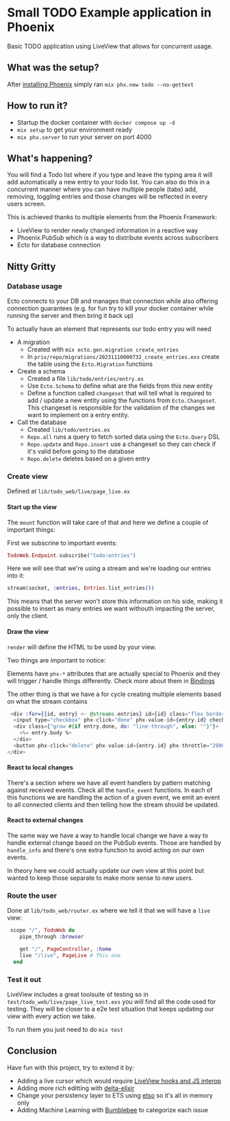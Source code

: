 # Small TODO Example application in Phoenix

Basic TODO application using LiveView that allows for concurrent usage.

## What was the setup?
After [installing Phoenix](https://hexdocs.pm/phoenix/installation.html) simply ran `mix phx.new todo --no-gettext`

## How to run it?

* Startup the docker container with `docker compose up -d`
* `mix setup` to get your environment ready
* `mix phx.server` to run your server on port 4000

## What's happening?

You will find a Todo list where if you type and leave the typing area it will add automatically a new entry to your todo list. You can also do this in a concurrent manner where you can have multiple people (tabs) add, removing, toggling entries and those changes will be reflected in every users screen.

This is achieved thanks to multiple elements from the Phoenix Framework:
* LiveView to render newly changed information in a reactive way
* Phoenix.PubSub which is a way to distribute events across subscribers
* Ecto for database connection

## Nitty Gritty

### Database usage

Ecto connects to your DB and manages that connection while also offering connection guarantees (e.g. for fun try to kill your docker container while running the server and then bring it back up)

To actually have an element that represents our todo entry you will need
* A migration
  * Created with `mix ecto.gen.migration create_entries`
  * In `priv/repo/migrations/20231110000732_create_entries.exs` create the table using the `Ecto.Migration` functions
* Create a schema
  * Created a file `lib/todo/entries/entry.ex`
  * Use `Ecto.Schema` to define what are the fields from this new entity
  * Define a function called `changeset` that will tell what is required to add / update a new entity using the functions from `Ecto.Changeset`. This changeset is responsible for the validation of the changes we want to implement on a entry entity.
* Call the database
  * Created `lib/todo/entries.ex`
  * `Repo.all` runs a query to fetch sorted data using the `Ecto.Query` DSL
  * `Repo.update` and `Repo.insert` use a changeset so they can check if it's valid before going to the database
  * `Repo.delete` deletes based on a given entry

### Create view

Defined at `lib/todo_web/live/page_live.ex`
#### Start up the view

The `mount` function will take care of that and here we define a couple of important things:

First we subscrine to important events:
```elixir
TodoWeb.Endpoint.subscribe("todo:entries")
```

Here we will see that we're using a stream and we're loading our entries into it:
```elixir
stream(socket, :entries, Entries.list_entries())
```
This means that the server won't store this information on his side, making it possible to insert as many entries we want withouth impacting the server, only the client.

#### Draw the view

`render` will define the HTML to be used by your view.

Two things are important to notice:

Elements have `phx-*` attributes that are actually special to Phoenix and they will trigger / handle things differently. Check more about them in [Bindings](hexdocs.pm/phoenix_live_view/bindings.html)

The other thing is that we have a for cycle creating multiple elements based on what the stream contains

```elixir
 <div :for={{id, entry} <- @streams.entries} id={id} class="flex border-2 border-slate-200 rounded-xl p-2 justify-center items-center gap-2" >
  <input type="checkbox" phx-click="done" phx-value-id={entry.id} checked={entry.done} />
  <div class={"grow #{if entry.done, do: "line-through", else: ""}"}>
    <%= entry.body %>
  </div>
  <button phx-click="delete" phx-value-id={entry.id} phx-throttle="2000">Delete</button>
</div>
```

#### React to local changes

There's a section where we have all event handlers by pattern matching against received events. Check all the `handle_event` functions.
In each of this functions we are handling the action of a given event, we emit an event to all connected clients and then telling how the stream should be updated.

#### React to external changes

The same way we have a way to handle local change we have a way to handle external change based on the PubSub events. Those are handled by `handle_info` and there's one extra function to avoid acting on our own events.

In theory here we could actually update our own view at this point but wanted to keep those separate to make more sense to new users.

### Route the user

Done at `lib/todo_web/router.ex` where we tell it that we will have a `live` view:
```elixir
 scope "/", TodoWeb do
    pipe_through :browser

    get "/", PageController, :home
    live "/live", PageLive # This one
  end
```

### Test it out

LiveView includes a great toolsuite of testing so in `test/todo_web/live/page_live_test.exs` you will find all the code used for testing. They will be closer to a e2e test situation that keeps updating our view with every action we take.

To run them you just need to do `mix test`

## Conclusion

Have fun with this project, try to extend it by:
* Adding a live cursor which would require [LiveView hooks and JS interop](https://hexdocs.pm/phoenix_live_view/js-interop.html)
* Adding more rich editting with [delta-elixir](https://github.com/slab/delta-elixir)
* Change your persistency layer to ETS using [etso](https://github.com/evadne/etso) so it's all in memory only
* Adding Machine Learning with [Bumblebee](https://github.com/elixir-nx/bumblebee) to categorize each issue

